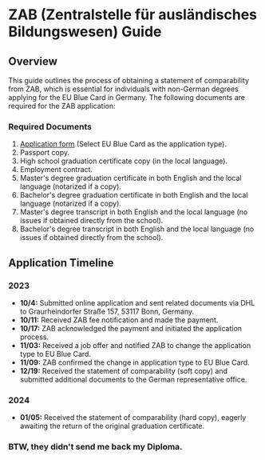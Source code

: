 # ZAB (Zentralstelle für ausländisches Bildungswesen) Guide

## Overview

This guide outlines the process of obtaining a statement of comparability from ZAB, which is essential for individuals with non-German degrees applying for the EU Blue Card in Germany. The following documents are required for the ZAB application:

### Required Documents

1. [Application form](https://anabin.kmk.org/antragsformular.html?L=1) (Select EU Blue Card as the application type).
2. Passport copy.
3. High school graduation certificate copy (in the local language).
4. Employment contract.
5. Master's degree graduation certificate in both English and the local language (notarized if a copy).
6. Bachelor's degree graduation certificate in both English and the local language (notarized if a copy).
7. Master's degree transcript in both English and the local language (no issues if obtained directly from the school).
8. Bachelor's degree transcript in both English and the local language (no issues if obtained directly from the school).

## Application Timeline

### 2023

- **10/4:** Submitted online application and sent related documents via DHL to Graurheindorfer Straße 157, 53117 Bonn, Germany.
- **10/11:** Received ZAB fee notification and made the payment.
- **10/17:** ZAB acknowledged the payment and initiated the application process.
- **11/03:** Received a job offer and notified ZAB to change the application type to EU Blue Card.
- **11/09:** ZAB confirmed the change in application type to EU Blue Card.
- **12/19:** Received the statement of comparability (soft copy) and submitted additional documents to the German representative office.

### 2024

- **01/05:** Received the statement of comparability (hard copy), eagerly awaiting the return of the original graduation certificate.

### BTW, they didn't send me back my Diploma.
